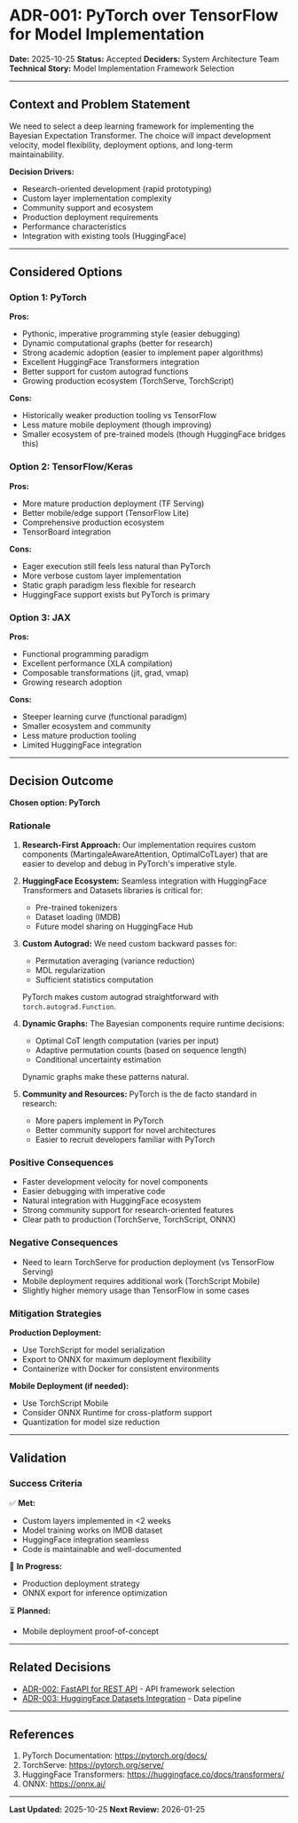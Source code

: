 # ADR-001: PyTorch over TensorFlow for Model Implementation

**Date:** 2025-10-25
**Status:** Accepted
**Deciders:** System Architecture Team
**Technical Story:** Model Implementation Framework Selection

---

## Context and Problem Statement

We need to select a deep learning framework for implementing the Bayesian Expectation Transformer. The choice will impact development velocity, model flexibility, deployment options, and long-term maintainability.

**Decision Drivers:**
- Research-oriented development (rapid prototyping)
- Custom layer implementation complexity
- Community support and ecosystem
- Production deployment requirements
- Performance characteristics
- Integration with existing tools (HuggingFace)

---

## Considered Options

### Option 1: PyTorch
**Pros:**
- Pythonic, imperative programming style (easier debugging)
- Dynamic computational graphs (better for research)
- Strong academic adoption (easier to implement paper algorithms)
- Excellent HuggingFace Transformers integration
- Better support for custom autograd functions
- Growing production ecosystem (TorchServe, TorchScript)

**Cons:**
- Historically weaker production tooling vs TensorFlow
- Less mature mobile deployment (though improving)
- Smaller ecosystem of pre-trained models (though HuggingFace bridges this)

### Option 2: TensorFlow/Keras
**Pros:**
- More mature production deployment (TF Serving)
- Better mobile/edge support (TensorFlow Lite)
- Comprehensive production ecosystem
- TensorBoard integration

**Cons:**
- Eager execution still feels less natural than PyTorch
- More verbose custom layer implementation
- Static graph paradigm less flexible for research
- HuggingFace support exists but PyTorch is primary

### Option 3: JAX
**Pros:**
- Functional programming paradigm
- Excellent performance (XLA compilation)
- Composable transformations (jit, grad, vmap)
- Growing research adoption

**Cons:**
- Steeper learning curve (functional paradigm)
- Smaller ecosystem and community
- Less mature production tooling
- Limited HuggingFace integration

---

## Decision Outcome

**Chosen option: PyTorch**

### Rationale

1. **Research-First Approach:** Our implementation requires custom components (MartingaleAwareAttention, OptimalCoTLayer) that are easier to develop and debug in PyTorch's imperative style.

2. **HuggingFace Ecosystem:** Seamless integration with HuggingFace Transformers and Datasets libraries is critical for:
   - Pre-trained tokenizers
   - Dataset loading (IMDB)
   - Future model sharing on HuggingFace Hub

3. **Custom Autograd:** We need custom backward passes for:
   - Permutation averaging (variance reduction)
   - MDL regularization
   - Sufficient statistics computation

   PyTorch makes custom autograd straightforward with `torch.autograd.Function`.

4. **Dynamic Graphs:** The Bayesian components require runtime decisions:
   - Optimal CoT length computation (varies per input)
   - Adaptive permutation counts (based on sequence length)
   - Conditional uncertainty estimation

   Dynamic graphs make these patterns natural.

5. **Community and Resources:** PyTorch is the de facto standard in research:
   - More papers implement in PyTorch
   - Better community support for novel architectures
   - Easier to recruit developers familiar with PyTorch

### Positive Consequences

- Faster development velocity for novel components
- Easier debugging with imperative code
- Natural integration with HuggingFace ecosystem
- Strong community support for research-oriented features
- Clear path to production (TorchServe, TorchScript, ONNX)

### Negative Consequences

- Need to learn TorchServe for production deployment (vs TensorFlow Serving)
- Mobile deployment requires additional work (TorchScript Mobile)
- Slightly higher memory usage than TensorFlow in some cases

### Mitigation Strategies

**Production Deployment:**
- Use TorchScript for model serialization
- Export to ONNX for maximum deployment flexibility
- Containerize with Docker for consistent environments

**Mobile Deployment (if needed):**
- Use TorchScript Mobile
- Consider ONNX Runtime for cross-platform support
- Quantization for model size reduction

---

## Validation

### Success Criteria

✅ **Met:**
- Custom layers implemented in <2 weeks
- Model training works on IMDB dataset
- HuggingFace integration seamless
- Code is maintainable and well-documented

🔄 **In Progress:**
- Production deployment strategy
- ONNX export for inference optimization

⏳ **Planned:**
- Mobile deployment proof-of-concept

---

## Related Decisions

- [ADR-002: FastAPI for REST API](ADR-002-fastapi-for-rest-api.md) - API framework selection
- [ADR-003: HuggingFace Datasets Integration](ADR-003-huggingface-datasets.md) - Data pipeline

---

## References

1. PyTorch Documentation: https://pytorch.org/docs/
2. TorchServe: https://pytorch.org/serve/
3. HuggingFace Transformers: https://huggingface.co/docs/transformers/
4. ONNX: https://onnx.ai/

---

**Last Updated:** 2025-10-25
**Next Review:** 2026-01-25
